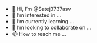 - 👋 Hi, I’m @Satej3737asv
- 👀 I’m interested in ...
- 🌱 I’m currently learning ...
- 💞️ I’m looking to collaborate on ...
- 📫 How to reach me ...

<!---
Satej3737asv/Satej3737asv is a ✨ special ✨ repository because its `README.md` (this file) appears on your GitHub profile.
You can click the Preview link to take a look at your changes.
--->
